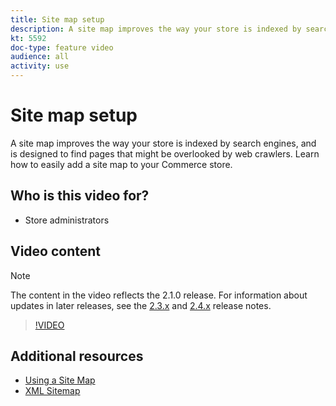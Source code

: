 ```yaml
---
title: Site map setup
description: A site map improves the way your store is indexed by search engines. Learn how to set up a site map for your [!DNL Commerce] store in the Admin.
kt: 5592
doc-type: feature video
audience: all
activity: use
---
```


# Site map setup

A site map improves the way your store is indexed by search engines, and is designed to find pages that might be overlooked by web crawlers. Learn how to easily add a site map to your Commerce store.

## Who is this video for?

- Store administrators

## Video content

>[!NOTE]
>
>The content in the video reflects the 2.1.0 release. For information about updates in later releases, see the [2.3.x](https://devdocs.magento.com/guides/v2.3/release-notes/bk-release-notes.html) and [2.4.x](https://devdocs.magento.com/guides/v2.4/release-notes/bk-release-notes.html) release notes.

>[!VIDEO](https://video.tv.adobe.com/v/35748?quality=12&learn=on)

## Additional resources

- [Using a Site Map](https://docs.magento.com/user-guide/marketing/sitemap-xml.html)
- [XML Sitemap](https://docs.magento.com/user-guide/configuration/catalog/xml-sitemap.html)

